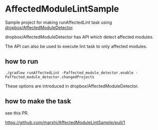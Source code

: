 # AffectedModuleLintSample

Sample project for making runAffectedLint task using [dropbox/AffectedModuleDetector](https://github.com/dropbox/AffectedModuleDetector).

dropbox/AffectedModuleDetector has API which detect affected modules.

The API can also be used to execute lint task to only affected modules.

## how to run

```
./gradlew runAffectedLint -Paffected_module_detector.enable -Paffected_module_detector.changedProjects
```

These options are introduced in dropbox/AffectedModuleDetector.

## how to make the task

see this PR.

https://github.com/marshi/AffectedModuleLintSample/pull/1
